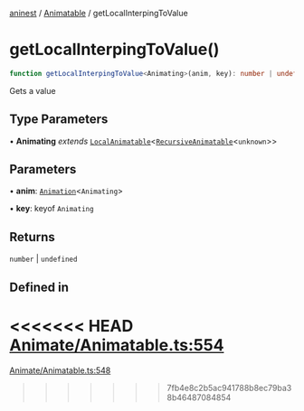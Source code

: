 [aninest](../../index.md) / [Animatable](../index.md) / getLocalInterpingToValue

# getLocalInterpingToValue()

```ts
function getLocalInterpingToValue<Animating>(anim, key): number | undefined
```

Gets a value

## Type Parameters

• **Animating** *extends* [`LocalAnimatable`](../../AnimatableTypes/type-aliases/LocalAnimatable.md)\<[`RecursiveAnimatable`](../../AnimatableTypes/type-aliases/RecursiveAnimatable.md)\<`unknown`\>\>

## Parameters

• **anim**: [`Animation`](../../AnimatableTypes/type-aliases/Animation.md)\<`Animating`\>

• **key**: keyof `Animating`

## Returns

`number` \| `undefined`

## Defined in

<<<<<<< HEAD
[Animate/Animatable.ts:554](https://github.com/zphrs/aninest/tree//core/src/Animate/Animatable.ts#L554)
=======
[Animate/Animatable.ts:548](https://github.com/zphrs/aninest/blob/37209a6/src/Animate/Animatable.ts#L548)
>>>>>>> 7fb4e8c2b5ac941788b8ec79ba38b46487084854

